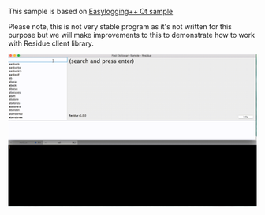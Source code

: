 This sample is based on [Easylogging++ Qt sample](https://github.com/amrayn/easyloggingpp/tree/master/samples/Qt/fast-dictionary)

Please note, this is not very stable program as it's not written for this purpose but we will make improvements to this to demonstrate how to work with Residue client library.

![Sample screenshot](sample2.gif?)
